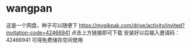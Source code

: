 # wangpan
这是一个网盘，种子可以随便下
https://mypikpak.com/drive/activity/invited?invitation-code=42466941
点击上方链接即可下载
安装好以后输入邀请码：42466941
可得免费储存空间使用
